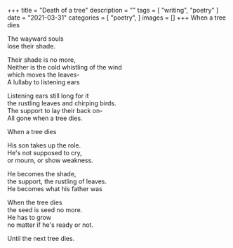 +++
title = "Death of a tree"
description = ""
tags = [
	"writing",
	"poetry"
]
date = "2021-03-31"
categories = [
    "poetry",
]
images = []
+++
When a tree dies    

The wayward souls    
lose their shade.    

Their shade is no more,    
Neither is the cold whistling of the wind    
which moves the leaves-        
A lullaby to listening ears    

Listening ears still long for it    
the rustling leaves and chirping birds.      
The support to lay their back on-         
All gone when a tree dies.    

When a tree dies    

His son takes up the role.    
He's not supposed to cry,     
or mourn, or show weakness.     

He becomes the shade,     
the support, the rustling of leaves.           
He becomes what his father was         

When the tree dies      
the seed is seed no more.           
He has to grow      
no matter if he's ready or not.     

Until the next tree dies.      
